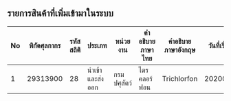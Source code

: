 

## รายการสินค้าที่เพิ่มเข้ามาในระบบ

| No |พิกัดศุลกากร |รหัสสถิติ |ประเภท |หน่วยงาน |คำอธิบายภาษาไทย |คำอธิบายภาษาอังกฤษ |วันที่เริ่มต้น |
|-----|----------|----------|----------|----------|----------|----------|----------|
| 1 |29313900 |28 |นำเข้าและส่งออก |กรมปศุสัตว์ |ไตรคลอร์ฟอน |Trichlorfon |20200212 |
<!--stackedit_data:
eyJoaXN0b3J5IjpbODAzNzc2MjU2LDQ5NzgxODgxMF19
-->